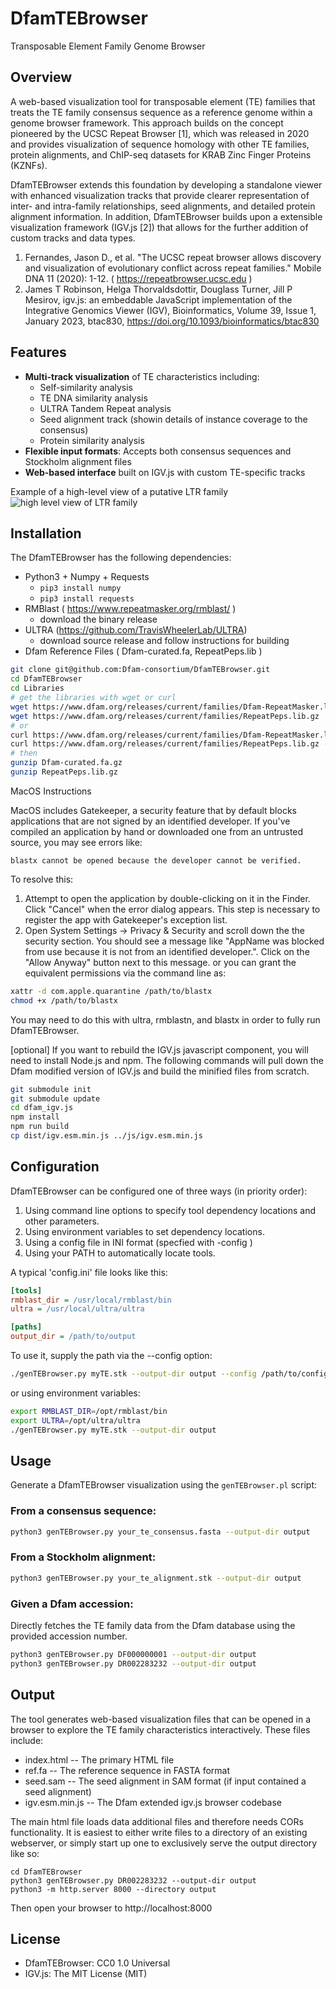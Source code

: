 # DfamTEBrowser

Transposable Element Family Genome Browser

## Overview

A web-based visualization tool for transposable element (TE) families that treats the 
TE family consensus sequence as a reference genome within a genome browser framework. 
This approach builds on the concept pioneered by the UCSC Repeat Browser [1], which 
was released in 2020 and provides visualization of sequence homology with other TE families, 
protein alignments, and ChIP-seq datasets for KRAB Zinc Finger Proteins (KZNFs).

DfamTEBrowser extends this foundation by developing a standalone viewer with enhanced 
visualization tracks that provide clearer representation of inter- and intra-family relationships, 
seed alignments, and detailed protein alignment information.  In addition, DfamTEBrowser 
builds upon a extensible visualization framework (IGV.js [2]) that allows for the further addition 
of custom tracks and data types.

1. Fernandes, Jason D., et al. "The UCSC repeat browser allows discovery and visualization of evolutionary conflict across repeat families." Mobile DNA 11 (2020): 1-12. ( https://repeatbrowser.ucsc.edu )
2. James T Robinson, Helga Thorvaldsdottir, Douglass Turner, Jill P Mesirov, igv.js: an embeddable JavaScript implementation of the Integrative Genomics Viewer (IGV), Bioinformatics, Volume 39, Issue 1, January 2023, btac830, https://doi.org/10.1093/bioinformatics/btac830


## Features

- **Multi-track visualization** of TE characteristics including:
  - Self-similarity analysis
  - TE DNA similarity analysis
  - ULTRA Tandem Repeat analysis
  - Seed alignment track (showin details of instance coverage to the consensus)
  - Protein similarity analysis
- **Flexible input formats**: Accepts both consensus sequences and Stockholm alignment files
- **Web-based interface** built on IGV.js with custom TE-specific tracks

Example of a high-level view of a putative LTR family 
![high level view of LTR family](images/ex-1.png)

## Installation

The DfamTEBrowser has the following dependencies:

- Python3 + Numpy + Requests
    - `pip3 install numpy`
    - `pip3 install requests`
- RMBlast ( https://www.repeatmasker.org/rmblast/ )
    - download the binary release
- ULTRA (https://github.com/TravisWheelerLab/ULTRA)
    - download source release and follow instructions for building
- Dfam Reference Files ( Dfam-curated.fa, RepeatPeps.lib )

```bash
git clone git@github.com:Dfam-consortium/DfamTEBrowser.git
cd DfamTEBrowser
cd Libraries
# get the libraries with wget or curl
wget https://www.dfam.org/releases/current/families/Dfam-RepeatMasker.lib.gz -O Dfam-curated.fa.gz
wget https://www.dfam.org/releases/current/families/RepeatPeps.lib.gz 
# or
curl https://www.dfam.org/releases/current/families/Dfam-RepeatMasker.lib.gz -o Dfam-curated.fa.gz
curl https://www.dfam.org/releases/current/families/RepeatPeps.lib.gz -o RepeatPeps.lib.gz
# then
gunzip Dfam-curated.fa.gz
gunzip RepeatPeps.lib.gz
```

MacOS Instructions

MacOS includes Gatekeeper, a security feature that by default blocks applications that are not signed by an identified developer. If you've compiled an application by hand or downloaded one from an untrusted source, you may see errors like:
```
blastx cannot be opened because the developer cannot be verified.
```

To resolve this:
1. Attempt to open the application by double-clicking on it in the Finder.  Click "Cancel" when the error dialog appears.  This step is necessary to register the app with Gatekeeper's exception list.
2. Open System Settings -> Privacy & Security and scroll down the the security section.  You should see a message like "AppName was blocked from use because it is not from an identified developer.".  Click on the "Allow Anyway" button next to this message.
or you can grant the equivalent permissions via the command line as:

```bash
xattr -d com.apple.quarantine /path/to/blastx
chmod +x /path/to/blastx
```

You may need to do this with ultra, rmblastn, and blastx in order to fully run DfamTEBrowser.

[optional]
If you want to rebuild the IGV.js javascript component, you will need to install Node.js and npm.
The following commands will pull down the Dfam modified version of IGV.js and build the minified
files from scratch.

```bash
git submodule init
git submodule update
cd dfam_igv.js
npm install
npm run build
cp dist/igv.esm.min.js ../js/igv.esm.min.js
```

## Configuration

DfamTEBrowser can be configured one of three ways (in priority order):

  1. Using command line options to specify tool dependency locations and other parameters.
  2. Using environment variables to set dependency locations.
  3. Using a config file in INI format (specfied with -config <filename>)
  4. Using your PATH to automatically locate tools.

A typical 'config.ini' file looks like this:

```ini
[tools]
rmblast_dir = /usr/local/rmblast/bin
ultra = /usr/local/ultra/ultra

[paths]
output_dir = /path/to/output
```

To use it, supply the path via the --config option:
```bash
./genTEBrowser.py myTE.stk --output-dir output --config /path/to/config.ini
```

or using environment variables:
```bash
export RMBLAST_DIR=/opt/rmblast/bin
export ULTRA=/opt/ultra/ultra
./genTEBrowser.py myTE.stk --output-dir output
```

## Usage

Generate a DfamTEBrowser visualization using the `genTEBrowser.pl` script:

### From a consensus sequence:
```bash
python3 genTEBrowser.py your_te_consensus.fasta --output-dir output
```

### From a Stockholm alignment:
```bash
python3 genTEBrowser.py your_te_alignment.stk --output-dir output
```

### Given a Dfam accession:
Directly fetches the TE family data from the Dfam database using the provided accession number.
```bash
python3 genTEBrowser.py DF000000001 --output-dir output
python3 genTEBrowser.py DR002283232 --output-dir output
```

## Output

The tool generates web-based visualization files that can be opened in a browser to explore the TE family characteristics interactively.
These files include:

  - index.html -- The primary HTML file
  - ref.fa -- The reference sequence in FASTA format
  - seed.sam -- The seed alignment in SAM format (if input contained a seed alignment)
  - igv.esm.min.js -- The Dfam extended igv.js browser codebase

The main html file loads data additional files and therefore needs CORs functionality.  It is easiest to either write files to
a directory of an existing webserver, or simply start up one to exclusively serve the output directory like so:
```
cd DfamTEBrowser
python3 genTEBrowser.py DR002283232 --output-dir output
python3 -m http.server 8000 --directory output
```
Then open your browser to http://localhost:8000

## License

- DfamTEBrowser: CC0 1.0 Universal
- IGV.js:        The MIT License (MIT)

